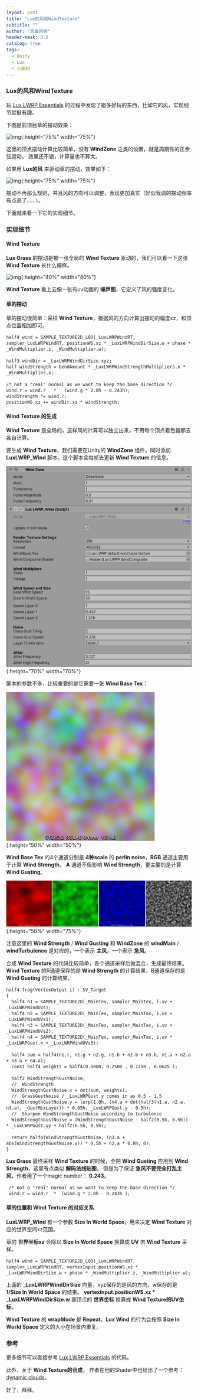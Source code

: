 ```yaml
---
layout: post
title: "Lux的风和WindTexture"
subtitle: ""
author: "恶毒的狗"
header-mask: 0.2
catalog: true
tags:
  - Unity
  - Lux
  - 小甜甜
---
```


### Lux的风和WindTexture

玩 [Lux LWRP Essentials](https://assetstore.unity.com/packages/vfx/shaders/lux-lwrp-essentials-150355?aid=1101l85Tr) 的过程中发现了挺多好玩的东西，比如它的风，实现细节就挺有趣。

下图是前项目草的摆动效果：

![img](/img/lux-wind/screenshot2.gif){:height="75%" width="75%"}

这里的顶点摆动计算比较简单，没有 **WindZone** 之类的设置，就是周期性的正余弦运动。 效果还不错，计算量也不算大。

如果用 **Lux的风** 来驱动草的摆动，效果如下：

![img](/img/lux-wind/screenshot1.gif){:height="75%" width="75%"}

摆动不再那么规则，并且风的方向可以调整，表现更加真实（好似我调的摆动频率有点高了......）。

下面就来看一下它的实现细节。

### 实现细节

#### Wind Texture

**Lux Grass** 的摆动是被一张全局的 **Wind Texture** 驱动的，我们可以看一下这张 **Wind Texture** 长什么模样。

![img](/img/lux-wind/screenshot3.gif){:height="40%" width="40%"}

**Wind Texture** 看上去像一张有uv动画的 **噪声图**，它定义了风的强度变化。 

#### 草的摆动

草的摆动很简单：采样 **Wind Texture**，根据风的方向计算出摆动的幅度xz，和顶点位置相加即可。

```
half4 wind = SAMPLE_TEXTURE2D_LOD(_LuxLWRPWindRT, sampler_LuxLWRPWindRT, positionWS.xz * _LuxLWRPWindDirSize.w + phase * _WindMultiplier.z, _WindMultiplier.w);                

half3 windDir = _LuxLWRPWindDirSize.xyz;
half windStrength = bendAmount * _LuxLWRPWindStrengthMultipliers.x * _WindMultiplier.x;

/* not a "real" normal as we want to keep the base direction */
wind.r = wind.r   *   (wind.g * 2.0h - 0.243h);
windStrength *= wind.r;
positionWS.xz += windDir.xz * windStrength;
```

#### Wind Texture 的生成

**Wind Texture** 是全局的，这样风的计算可以独立出来，不用每个顶点着色器都去各自计算。

要生成 **Wind Texture**，我们需要在Unity的 **WindZone** 组件，同时添加 **LuxLWRP_Wind** 脚本，这个脚本会每帧去更新 **Wind Texture** 的信息。

![img](/img/lux-wind/screenshot4.jpg){:height="70%" width="70%"}

脚本的参数不多，比较重要的是它需要一张 **Wind Base Tex**：

![img](/img/lux-wind/screenshot5.jpg){:height="50%" width="50%"}

**Wind Base Tex** 的4个通道分别是 **4种scale** 的 **perlin noise**，**RGB** 通道主要用于计算 **Wind Strength**， **A** 通道不但影响 **Wind Strength**，更主要的是计算 **Wind Gusting**。

![img](/img/lux-wind/screenshot6.jpg){:height="50%" width="75%"}

注意这里的 **Wind Strength** / **Wind Gusting** 和 **WindZone** 的 **windMain** / **windTurbulence** 是对应的，一个表示 **主风**，一个表示 **急风**。

合成 **Wind Texture** 的代码比较简单，各个通道采样后做混合，生成最终结果。 **Wind Texture** 的R通道保存的是 **Wind Strength** 的计算结果，B通道保存的是 **Wind Gusting** 的计算结果。

```
half4 frag(VertexOutput i) : SV_Target 
{
  half4 n1 = SAMPLE_TEXTURE2D(_MainTex, sampler_MainTex, i.uv + _LuxLWRPWindUVs);
  half4 n2 = SAMPLE_TEXTURE2D(_MainTex, sampler_MainTex, i.uv + _LuxLWRPWindUVs1);
  half4 n3 = SAMPLE_TEXTURE2D(_MainTex, sampler_MainTex, i.uv + _LuxLWRPWindUVs2); 
  half4 n4 = SAMPLE_TEXTURE2D(_MainTex, sampler_MainTex, i.uv * _LuxLWRPGust.x + _LuxLWRPWindUVs3);

  half4 sum = half4(n1.r, n1.g + n2.g, n1.b + n2.b + n3.b, n1.a + n2.a + n3.a + n4.a);
  const half4 weights = half4(0.5000, 0.2500 , 0.1250 , 0.0625 );
                
  half2 WindStrengthGustNoise;
  //  WindStrength
  WindStrengthGustNoise.x = dot(sum, weights);
  //  GrassGustNoise / _LuxLWRPGust.y comes in as 0.5 - 1.5                                 
  WindStrengthGustNoise.y = lerp(1.0h, (n4.a + dot(half3(n1.a, n2.a, n3.a), _GustMixLayer)) * 0.85h, _LuxLWRPGust.y - 0.5h);
  //  Sharpen WindStrengthGustNoise according to turbulence
  WindStrengthGustNoise = (WindStrengthGustNoise - half2(0.5h, 0.5h)) * _LuxLWRPGust.yy + half2(0.5h, 0.5h);

  return half4(WindStrengthGustNoise, (n3.a + abs(WindStrengthGustNoise.y)) * 0.5h + n2.a * 0.0h, 0);
}

```

**Lux Grass** 最终采样 **Wind Texture** 的时候，会把 **Wind Gusting** 应用到 **Wind Strength**，这里有点类似 **解码法线贴图**， 但是为了保证 **急风不要完全打乱主风**，作者用了一个magic number： **0.243**。

```
 /* not a "real" normal as we want to keep the base direction */ 
 wind.r = wind.r  *  (wind.g * 2.0h - 0.243h );
```

#### 草的位置和 **Wind Texture** 的对应关系 

**LuxLWRP_Wind** 有一个参数 **Size In World Space**，用来决定 **Wind Texture** 对应的世界空间xz范围。 

草的 **世界坐标xz** 会除以 **Size In World Space** 换算成 **UV** 去 **Wind Texture** 采样。

```
half4 wind = SAMPLE_TEXTURE2D_LOD(_LuxLWRPWindRT, sampler_LuxLWRPWindRT, vertexInput.positionWS.xz * _LuxLWRPWindDirSize.w + phase * _WindMultiplier.z, _WindMultiplier.w);

```

上面的 **_LuxLWRPWindDirSize** 向量，xyz保存的是风的方向，w保存的是 **1/Size In World Space** 的结果。 **vertexInput.positionWS.xz * _LuxLWRPWindDirSize.w** 即顶点的 **世界坐标** 换算成 **Wind Texture的UV坐标**。

**Wind Texture** 的 **wrapMode** 是 **Repeat**，**Lux Wind** 的行为会按照 **Size In World Space** 定义的大小在场景内重复。


### 参考

更多细节可以直接参考 [Lux LWRP Essentials](https://assetstore.unity.com/packages/vfx/shaders/lux-lwrp-essentials-150355?aid=1101l85Tr) 的代码。

此外，关于 **Wind Texture的合成**， 作者在他的Shader中也给出了一个参考：[dynamic clouds](http://www.iquilezles.org/www/articles/dynclouds/dynclouds.htm)。

好了，拜拜。



